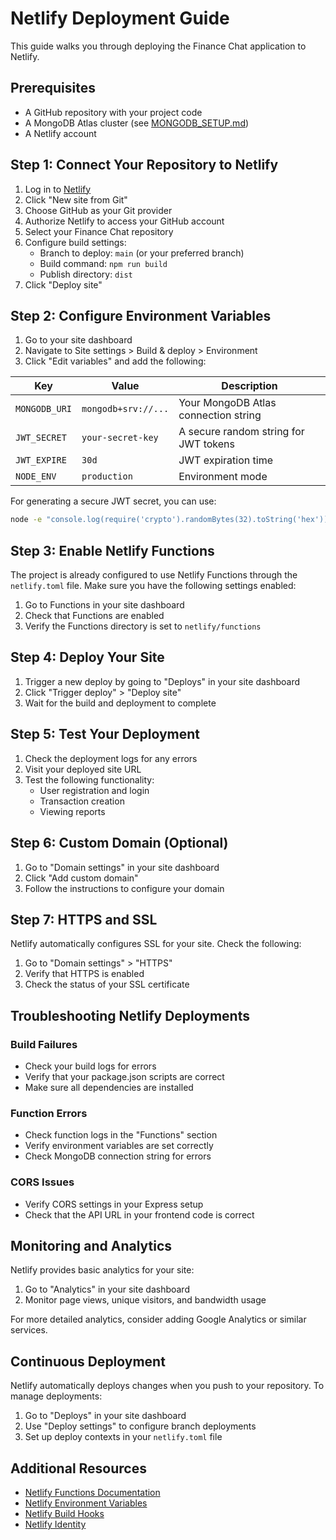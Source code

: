 # Netlify Deployment Guide

This guide walks you through deploying the Finance Chat application to Netlify.

## Prerequisites

- A GitHub repository with your project code
- A MongoDB Atlas cluster (see [MONGODB_SETUP.md](MONGODB_SETUP.md))
- A Netlify account

## Step 1: Connect Your Repository to Netlify

1. Log in to [Netlify](https://app.netlify.com/)
2. Click "New site from Git"
3. Choose GitHub as your Git provider
4. Authorize Netlify to access your GitHub account
5. Select your Finance Chat repository
6. Configure build settings:
   - Branch to deploy: `main` (or your preferred branch)
   - Build command: `npm run build`
   - Publish directory: `dist`
7. Click "Deploy site"

## Step 2: Configure Environment Variables

1. Go to your site dashboard
2. Navigate to Site settings > Build & deploy > Environment
3. Click "Edit variables" and add the following:

| Key | Value | Description |
|-----|-------|-------------|
| `MONGODB_URI` | `mongodb+srv://...` | Your MongoDB Atlas connection string |
| `JWT_SECRET` | `your-secret-key` | A secure random string for JWT tokens |
| `JWT_EXPIRE` | `30d` | JWT expiration time |
| `NODE_ENV` | `production` | Environment mode |

For generating a secure JWT secret, you can use:

```bash
node -e "console.log(require('crypto').randomBytes(32).toString('hex'))"
```

## Step 3: Enable Netlify Functions

The project is already configured to use Netlify Functions through the `netlify.toml` file. Make sure you have the following settings enabled:

1. Go to Functions in your site dashboard
2. Check that Functions are enabled
3. Verify the Functions directory is set to `netlify/functions`

## Step 4: Deploy Your Site

1. Trigger a new deploy by going to "Deploys" in your site dashboard
2. Click "Trigger deploy" > "Deploy site"
3. Wait for the build and deployment to complete

## Step 5: Test Your Deployment

1. Check the deployment logs for any errors
2. Visit your deployed site URL
3. Test the following functionality:
   - User registration and login
   - Transaction creation
   - Viewing reports

## Step 6: Custom Domain (Optional)

1. Go to "Domain settings" in your site dashboard
2. Click "Add custom domain"
3. Follow the instructions to configure your domain

## Step 7: HTTPS and SSL

Netlify automatically configures SSL for your site. Check the following:

1. Go to "Domain settings" > "HTTPS"
2. Verify that HTTPS is enabled
3. Check the status of your SSL certificate

## Troubleshooting Netlify Deployments

### Build Failures

- Check your build logs for errors
- Verify that your package.json scripts are correct
- Make sure all dependencies are installed

### Function Errors

- Check function logs in the "Functions" section
- Verify environment variables are set correctly
- Check MongoDB connection string for errors

### CORS Issues

- Verify CORS settings in your Express setup
- Check that the API URL in your frontend code is correct

## Monitoring and Analytics

Netlify provides basic analytics for your site:

1. Go to "Analytics" in your site dashboard
2. Monitor page views, unique visitors, and bandwidth usage

For more detailed analytics, consider adding Google Analytics or similar services.

## Continuous Deployment

Netlify automatically deploys changes when you push to your repository. To manage deployments:

1. Go to "Deploys" in your site dashboard
2. Use "Deploy settings" to configure branch deployments
3. Set up deploy contexts in your `netlify.toml` file

## Additional Resources

- [Netlify Functions Documentation](https://docs.netlify.com/functions/overview/)
- [Netlify Environment Variables](https://docs.netlify.com/configure-builds/environment-variables/)
- [Netlify Build Hooks](https://docs.netlify.com/configure-builds/build-hooks/)
- [Netlify Identity](https://docs.netlify.com/visitor-access/identity/)